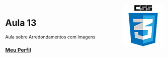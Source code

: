 <img align="right" src="../../../img/css.png" width="130"/>

# Aula 13

Aula sobre Arredondamentos com Imagens


### [Meu Perfil](http://phstefen.github.io/)